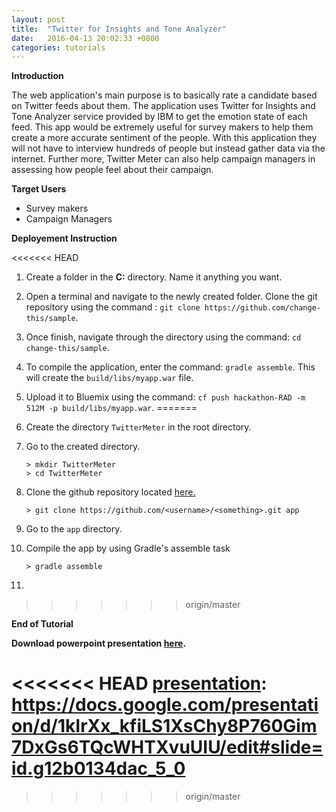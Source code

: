 ```yaml
---
layout: post
title:  "Twitter for Insights and Tone Analyzer"
date:   2016-04-13 20:02:33 +0800
categories: tutorials
---
```


**Introduction**

The web application's main purpose is to basically rate a candidate based on Twitter feeds about them. The application uses Twitter for Insights and Tone Analyzer service provided by IBM to get the emotion state of each feed. This app would be extremely useful for survey makers to help them create a more accurate sentiment of the people. With this application they will not have to interview hundreds of people but instead gather data via the internet. Further more, Twitter Meter can also help campaign managers in assessing how people feel about their campaign.

**Target Users**

- Survey makers
- Campaign Managers

**Deployement Instruction**

<<<<<<< HEAD
1. Create a folder in the **C:** directory. Name it anything you want.
2. Open a terminal and navigate to the newly created folder. Clone the git repository using the command : `git clone https://github.com/change-this/sample`.
3. Once finish, navigate through the directory using the command: `cd change-this/sample`.
4. To compile the application, enter the command: `gradle assemble`. This will create the `build/libs/myapp.war` file.
5. Upload it to Bluemix using the command: `cf push hackathon-RAD -m 512M -p build/libs/myapp.war`.
=======
1. Create the directory `TwitterMeter` in the root directory. 

2. Go to the created directory.

	```text
	> mkdir TwitterMeter
	> cd TwitterMeter
	```

3. Clone the github repository located [here.](wwww.google.com)

	```text
	> git clone https://github.com/<username>/<something>.git app
	```

4. Go to the `app` directory.

5. Compile the app by using Gradle's assemble task

	```text
	> gradle assemble
	```

6. 

>>>>>>> origin/master

**End of Tutorial**

**Download powerpoint presentation [here][presentation].**

<<<<<<< HEAD
[presentation]: https://docs.google.com/presentation/d/1kIrXx_kfiLS1XsChy8P760Gim7DxGs6TQcWHTXvuUIU/edit#slide=id.g12b0134dac_5_0
=======
[presentation]: https://github.com/kevindomm/Auto-Scaling/blob/master/autoscaling/Auto-Scaling.pptx?raw=true
>>>>>>> origin/master
